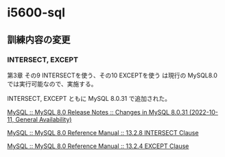 # i5600-sql

## 訓練内容の変更

### INTERSECT, EXCEPT

第3章 その9 INTERSECTを使う、その10 EXCEPTを使う は現行の MySQL8.0 では実行可能なので、実施する。

INTERSECT, EXCEPT ともに MySQL 8.0.31 で追加された。

[MySQL :: MySQL 8\.0 Release Notes :: Changes in MySQL 8\.0\.31 \(2022\-10\-11, General Availability\)](https://dev.mysql.com/doc/relnotes/mysql/8.0/en/news-8-0-31.html#mysqld-8-0-31-sql-syntax)

[MySQL :: MySQL 8\.0 Reference Manual :: 13\.2\.8 INTERSECT Clause](https://dev.mysql.com/doc/refman/8.0/en/intersect.html)

[MySQL :: MySQL 8\.0 Reference Manual :: 13\.2\.4 EXCEPT Clause](https://dev.mysql.com/doc/refman/8.0/en/except.html)

